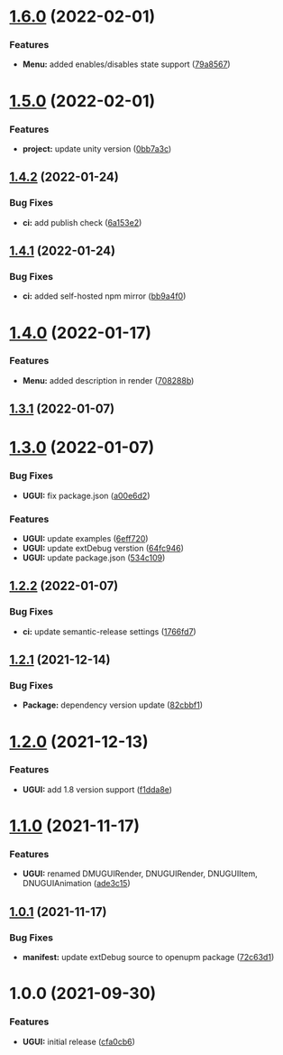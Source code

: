 # [1.6.0](https://github.com/Iam1337/extDebug.UGUI/compare/v1.5.0...v1.6.0) (2022-02-01)


### Features

* **Menu:** added enables/disables state support ([79a8567](https://github.com/Iam1337/extDebug.UGUI/commit/79a8567f55919d6d9cb12f085339d732d887e188))

# [1.5.0](https://github.com/Iam1337/extDebug.UGUI/compare/v1.4.2...v1.5.0) (2022-02-01)


### Features

* **project:** update unity version ([0bb7a3c](https://github.com/Iam1337/extDebug.UGUI/commit/0bb7a3c08ed19970654b11c443c601189bf7a272))

## [1.4.2](https://github.com/Iam1337/extDebug.UGUI/compare/v1.4.1...v1.4.2) (2022-01-24)


### Bug Fixes

* **ci:** add publish check ([6a153e2](https://github.com/Iam1337/extDebug.UGUI/commit/6a153e20aa29cc8d400e0ebbc23649ec32a82af5))

## [1.4.1](https://github.com/Iam1337/extDebug.UGUI/compare/v1.4.0...v1.4.1) (2022-01-24)


### Bug Fixes

* **ci:** added self-hosted npm mirror ([bb9a4f0](https://github.com/Iam1337/extDebug.UGUI/commit/bb9a4f010f5c18f7d20b4a2291be930165133a28))

# [1.4.0](https://github.com/Iam1337/extDebug.UGUI/compare/v1.3.1...v1.4.0) (2022-01-17)


### Features

* **Menu:** added description in render ([708288b](https://github.com/Iam1337/extDebug.UGUI/commit/708288be1d80baa282504174047e79790f3e4166))

## [1.3.1](https://github.com/Iam1337/extDebug.UGUI/compare/v1.3.0...v1.3.1) (2022-01-07)

# [1.3.0](https://github.com/Iam1337/extDebug.UGUI/compare/v1.2.2...v1.3.0) (2022-01-07)


### Bug Fixes

* **UGUI:** fix package.json ([a00e6d2](https://github.com/Iam1337/extDebug.UGUI/commit/a00e6d2b4aa3ade2ee9d6359a9067c08476bd91d))


### Features

* **UGUI:** update examples ([6eff720](https://github.com/Iam1337/extDebug.UGUI/commit/6eff7208b62aaa3052ee05ea1136cd7e0f653fc4))
* **UGUI:** update extDebug verstion ([64fc946](https://github.com/Iam1337/extDebug.UGUI/commit/64fc94688d69f200c8b9600b8735cc604e5f4be8))
* **UGUI:** update package.json ([534c109](https://github.com/Iam1337/extDebug.UGUI/commit/534c1097d7e142ceb6c437fa3fbd96daa393e5ad))

## [1.2.2](https://github.com/Iam1337/extDebug.UGUI/compare/v1.2.1...v1.2.2) (2022-01-07)


### Bug Fixes

* **ci:** update semantic-release settings ([1766fd7](https://github.com/Iam1337/extDebug.UGUI/commit/1766fd73660da69a3c99e2b974912767eea3ed6b))

## [1.2.1](https://github.com/Iam1337/extDebug.UGUI/compare/v1.2.0...v1.2.1) (2021-12-14)


### Bug Fixes

* **Package:** dependency version update ([82cbbf1](https://github.com/Iam1337/extDebug.UGUI/commit/82cbbf13aa834e64d04df6a63b62fe2c464f2c2d))

# [1.2.0](https://github.com/Iam1337/extDebug.UGUI/compare/v1.1.0...v1.2.0) (2021-12-13)


### Features

* **UGUI:** add 1.8 version support ([f1dda8e](https://github.com/Iam1337/extDebug.UGUI/commit/f1dda8e536a82ae8dff8108931abf7b7a3cd9ec9))

# [1.1.0](https://github.com/Iam1337/extDebug.UGUI/compare/v1.0.1...v1.1.0) (2021-11-17)


### Features

* **UGUI:** renamed DMUGUIRender, DNUGUIRender, DNUGUIItem, DNUGUIAnimation ([ade3c15](https://github.com/Iam1337/extDebug.UGUI/commit/ade3c15834ec0a6e631ad1eb8dd5ce07d02ec3e2))

## [1.0.1](https://github.com/Iam1337/extDebug.UGUI/compare/v1.0.0...v1.0.1) (2021-11-17)


### Bug Fixes

* **manifest:** update extDebug source to openupm package ([72c63d1](https://github.com/Iam1337/extDebug.UGUI/commit/72c63d1d50ae0ab7bb00f2b0328fb86f493c6a4a))

# 1.0.0 (2021-09-30)


### Features

* **UGUI:** initial release ([cfa0cb6](https://github.com/Iam1337/extDebug.UGUI/commit/cfa0cb6e500786ce081dcf0fcf7c43086776c05b))
